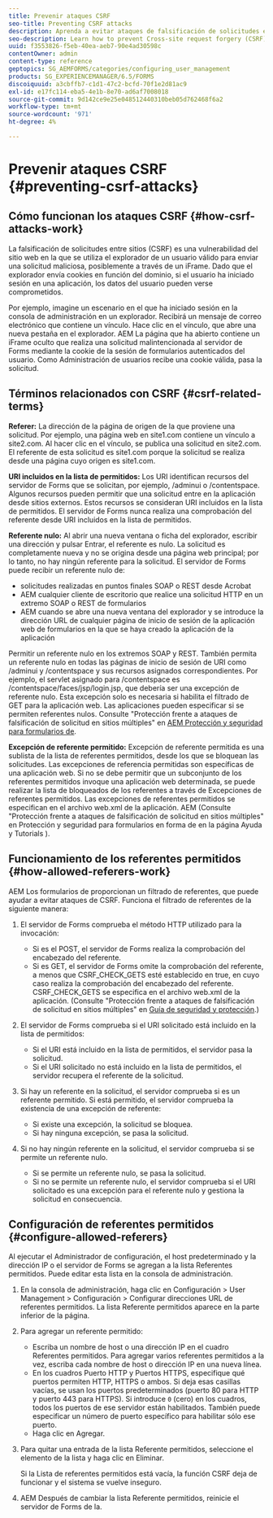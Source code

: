 ```yaml
---
title: Prevenir ataques CSRF
seo-title: Preventing CSRF attacks
description: Aprenda a evitar ataques de falsificación de solicitudes entre sitios (CSRF) y a salvaguardar los datos de usuario de verse comprometidos.
seo-description: Learn how to prevent Cross-site request forgery (CSRF) attacks and safeguard user data from being compromised.
uuid: f3553826-f5eb-40ea-aeb7-90e4ad30598c
contentOwner: admin
content-type: reference
geptopics: SG_AEMFORMS/categories/configuring_user_management
products: SG_EXPERIENCEMANAGER/6.5/FORMS
discoiquuid: a3cbffb7-c1d1-47c2-bcfd-70f1e2d81ac9
exl-id: e17fc114-eba5-4e1b-8e70-ad6af7008018
source-git-commit: 9d142ce9e25e048512440310beb05d762468f6a2
workflow-type: tm+mt
source-wordcount: '971'
ht-degree: 4%

---
```


# Prevenir ataques CSRF {#preventing-csrf-attacks}

## Cómo funcionan los ataques CSRF {#how-csrf-attacks-work}

La falsificación de solicitudes entre sitios (CSRF) es una vulnerabilidad del sitio web en la que se utiliza el explorador de un usuario válido para enviar una solicitud maliciosa, posiblemente a través de un iFrame. Dado que el explorador envía cookies en función del dominio, si el usuario ha iniciado sesión en una aplicación, los datos del usuario pueden verse comprometidos.

Por ejemplo, imagine un escenario en el que ha iniciado sesión en la consola de administración en un explorador. Recibirá un mensaje de correo electrónico que contiene un vínculo. Hace clic en el vínculo, que abre una nueva pestaña en el explorador. AEM La página que ha abierto contiene un iFrame oculto que realiza una solicitud malintencionada al servidor de Forms mediante la cookie de la sesión de formularios autenticados del usuario. Como Administración de usuarios recibe una cookie válida, pasa la solicitud.

## Términos relacionados con CSRF {#csrf-related-terms}

**Referer:** La dirección de la página de origen de la que proviene una solicitud. Por ejemplo, una página web en site1.com contiene un vínculo a site2.com. Al hacer clic en el vínculo, se publica una solicitud en site2.com. El referente de esta solicitud es site1.com porque la solicitud se realiza desde una página cuyo origen es site1.com.

**URI incluidos en la lista de permitidos:** Los URI identifican recursos del servidor de Forms que se solicitan, por ejemplo, /adminui o /contentspace. Algunos recursos pueden permitir que una solicitud entre en la aplicación desde sitios externos. Estos recursos se consideran URI incluidos en la lista de permitidos. El servidor de Forms nunca realiza una comprobación del referente desde URI incluidos en la lista de permitidos.

**Referente nulo:** Al abrir una nueva ventana o ficha del explorador, escribir una dirección y pulsar Entrar, el referente es nulo. La solicitud es completamente nueva y no se origina desde una página web principal; por lo tanto, no hay ningún referente para la solicitud. El servidor de Forms puede recibir un referente nulo de:

* solicitudes realizadas en puntos finales SOAP o REST desde Acrobat
* AEM cualquier cliente de escritorio que realice una solicitud HTTP en un extremo SOAP o REST de formularios
* AEM cuando se abre una nueva ventana del explorador y se introduce la dirección URL de cualquier página de inicio de sesión de la aplicación web de formularios en la que se haya creado la aplicación de la aplicación

Permitir un referente nulo en los extremos SOAP y REST. También permita un referente nulo en todas las páginas de inicio de sesión de URI como /adminui y /contentspace y sus recursos asignados correspondientes. Por ejemplo, el servlet asignado para /contentspace es /contentspace/faces/jsp/login.jsp, que debería ser una excepción de referente nulo. Esta excepción solo es necesaria si habilita el filtrado de GET para la aplicación web. Las aplicaciones pueden especificar si se permiten referentes nulos. Consulte &quot;Protección frente a ataques de falsificación de solicitud en sitios múltiples&quot; en [AEM Protección y seguridad para formularios de](https://help.adobe.com/en_US/livecycle/11.0/HardeningSecurity/index.html).

**Excepción de referente permitido:** Excepción de referente permitida es una sublista de la lista de referentes permitidos, desde los que se bloquean las solicitudes. Las excepciones de referencia permitidas son específicas de una aplicación web. Si no se debe permitir que un subconjunto de los referentes permitidos invoque una aplicación web determinada, se puede realizar la lista de bloqueados de los referentes a través de Excepciones de referentes permitidos. Las excepciones de referentes permitidos se especifican en el archivo web.xml de la aplicación. AEM (Consulte &quot;Protección frente a ataques de falsificación de solicitud en sitios múltiples&quot; en Protección y seguridad para formularios en forma de en la página Ayuda y Tutorials ).

## Funcionamiento de los referentes permitidos {#how-allowed-referers-work}

AEM Los formularios de proporcionan un filtrado de referentes, que puede ayudar a evitar ataques de CSRF. Funciona el filtrado de referentes de la siguiente manera:

1. El servidor de Forms comprueba el método HTTP utilizado para la invocación:

   * Si es el POST, el servidor de Forms realiza la comprobación del encabezado del referente.
   * Si es GET, el servidor de Forms omite la comprobación del referente, a menos que CSRF_CHECK_GETS esté establecido en true, en cuyo caso realiza la comprobación del encabezado del referente. CSRF_CHECK_GETS se especifica en el archivo web.xml de la aplicación. (Consulte &quot;Protección frente a ataques de falsificación de solicitud en sitios múltiples&quot; en [Guía de seguridad y protección](https://help.adobe.com/en_US/livecycle/11.0/HardeningSecurity/index.html).)

1. El servidor de Forms comprueba si el URI solicitado está incluido en la lista de permitidos:

   * Si el URI está incluido en la lista de permitidos, el servidor pasa la solicitud.
   * Si el URI solicitado no está incluido en la lista de permitidos, el servidor recupera el referente de la solicitud.

1. Si hay un referente en la solicitud, el servidor comprueba si es un referente permitido. Si está permitido, el servidor comprueba la existencia de una excepción de referente:

   * Si existe una excepción, la solicitud se bloquea.
   * Si hay ninguna excepción, se pasa la solicitud.

1. Si no hay ningún referente en la solicitud, el servidor comprueba si se permite un referente nulo.

   * Si se permite un referente nulo, se pasa la solicitud.
   * Si no se permite un referente nulo, el servidor comprueba si el URI solicitado es una excepción para el referente nulo y gestiona la solicitud en consecuencia.

## Configuración de referentes permitidos {#configure-allowed-referers}

Al ejecutar el Administrador de configuración, el host predeterminado y la dirección IP o el servidor de Forms se agregan a la lista Referentes permitidos. Puede editar esta lista en la consola de administración.

1. En la consola de administración, haga clic en Configuración > User Management > Configuración > Configurar direcciones URL de referentes permitidos. La lista Referente permitidos aparece en la parte inferior de la página.
1. Para agregar un referente permitido:

   * Escriba un nombre de host o una dirección IP en el cuadro Referentes permitidos. Para agregar varios referentes permitidos a la vez, escriba cada nombre de host o dirección IP en una nueva línea.
   * En los cuadros Puerto HTTP y Puertos HTTPS, especifique qué puertos permiten HTTP, HTTPS o ambos. Si deja esas casillas vacías, se usan los puertos predeterminados (puerto 80 para HTTP y puerto 443 para HTTPS). Si introduce `0` (cero) en los cuadros, todos los puertos de ese servidor están habilitados. También puede especificar un número de puerto específico para habilitar sólo ese puerto.
   * Haga clic en Agregar.

1. Para quitar una entrada de la lista Referente permitidos, seleccione el elemento de la lista y haga clic en Eliminar.

   Si la Lista de referentes permitidos está vacía, la función CSRF deja de funcionar y el sistema se vuelve inseguro.

1. AEM Después de cambiar la lista Referente permitidos, reinicie el servidor de Forms de la.
